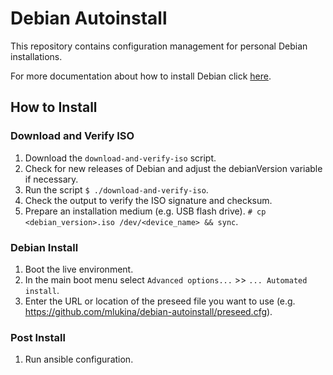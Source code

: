 # Debian Autoinstall

This repository contains configuration management for personal Debian installations. 

For more documentation about how to install Debian click [here](https://www.debian.org/releases/stable/installmanual).

## How to Install

### Download and Verify ISO

1. Download the `download-and-verify-iso` script.
1. Check for new releases of Debian and adjust the debianVersion variable if necessary.
1. Run the script
`$ ./download-and-verify-iso`.
1. Check the output to verify the ISO signature and checksum.
1. Prepare an installation medium (e.g. USB flash drive).
`# cp <debian_version>.iso /dev/<device_name> && sync`. 

### Debian Install

1. Boot the live environment.
1. In the main boot menu select `Advanced options...` >> `... Automated install`.
1. Enter the URL or location of the preseed file you want to use (e.g. https://github.com/mlukina/debian-autoinstall/preseed.cfg).

### Post Install

1. Run ansible configuration.
